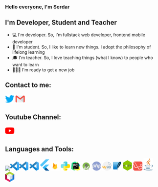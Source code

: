 ### Hello everyone, I'm Serdar

## I'm Developer, Student and Teacher
- 💻 I'm developer. So, I'm fullstack web developer, frontend mobile developer
- 📖 I'm student. So, I like to learn new things. I adopt the philosophy of lifelong learning
- 🎓 I'm teacher. So, I love teaching things (what I know) to people who want to learn
- 🏋🏻‍♂️ I'm ready to get a new job

## Contact to me:
[<img src="twitter.png" width="30">](https://www.twitter.com/serdarplt_)
[<img src="gmail.png" width="30">](mailto:serdar.plt21@gmail.com)

## Youtube Channel:
[<img src="youtube.png" width="30">](https://www.youtube.com/channel/UCcGkVD4b22EOGSDdnnJ2QkA?view_as=subscriber)


## Languages and Tools:
<img src="serdarpolat/vscode.png" width="30"><img src="vscode.png" width="30"><img src="vscode.png" width="30">
[<img src="vscode.png" width="30">](https://code.visualstudio.com/)
[<img src="flutter.png" width="30">](https://flutter.dev/)
[<img src="firebase.png" width="30">](https://firebase.google.com/)
[<img src="python.png" width="30">](https://www.python.org/)
[<img src="pycharm.png" width="30">](https://www.jetbrains.com/pycharm/)
[<img src="android_studio.png" width="30">](https://developer.android.com/studio)
[<img src="php.png" width="30">](https://www.php.net/)
[<img src="mysql.png" width="30">](https://www.mysql.com/)
[<img src="sqlite.png" width="30">](https://www.sqlite.org/index.html)
[<img src="nodejs.png" width="30">](https://nodejs.org/en/)
[<img src="laravel.png" width="30">](https://laravel.com/)
[<img src="java.png" width="30">](https://www.java.com/en/)
[<img src="netbeans.png" width="30">](https://netbeans.org/)